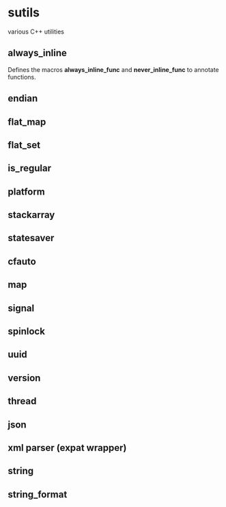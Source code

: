 # sutils
various C++ utilities


## always_inline

Defines the macros **always_inline_func** and **never_inline_func** to annotate
functions.

## endian
## flat_map
## flat_set
## is_regular
## platform
## stackarray
## statesaver
## cfauto
## map
## signal
## spinlock
## uuid
## version
## thread
## json
## xml parser (expat wrapper)
## string
## string_format